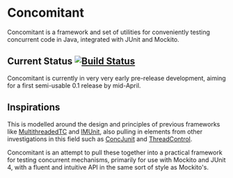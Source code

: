Concomitant
===========

Concomitant is a framework and set of utilities for conveniently testing concurrent code in Java, integrated with JUnit and Mockito.

Current Status [![Build Status](https://travis-ci.org/pimterry/concomitant.png)](https://travis-ci.org/pimterry/concomitant)
--------------
Concomitant is currently in very very early pre-release development, aiming for a first semi-usable 0.1 release by mid-April.

Inspirations
------------
This is modelled around the design and principles of previous frameworks like [MultithreadedTC](http://www.cs.umd.edu/projects/PL/multithreadedtc/overview.html) and [IMUnit](http://crest.cs.ucl.ac.uk/cow/17/slides/COW17_Marinov.pdf), also pulling in elements from other investigations in this field such as [ConcJunit](http://www.cs.rice.edu/~mgricken/research/concutest/concjunit/) and [ThreadControl](http://code.google.com/p/threadcontrol/). 

Concomitant is an attempt to pull these together into a practical framework for testing concurrent mechanisms, primarily for use with Mockito and JUnit 4, with a fluent and intuitive API in the same sort of style as Mockito's.
